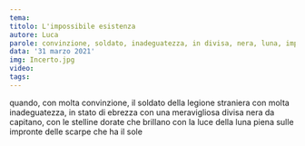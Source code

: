 ```yaml
---
tema: 
titolo: L'impossibile esistenza
autore: Luca
parole: convinzione, soldato, inadeguatezza, in divisa, nera, luna, impronte, sole
data: '31 marzo 2021'
img: Incerto.jpg
video: 
tags: 
---
```

quando, con molta convinzione, il soldato
della legione straniera con molta
inadeguatezza, in stato di ebrezza con una
meravigliosa divisa nera da capitano, con 
le stelline dorate che brillano con la
luce della luna piena sulle impronte
delle scarpe che ha il sole
